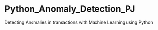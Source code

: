 # Python_Anomaly_Detection_PJ
Detecting Anomalies in transactions with Machine Learning using Python
